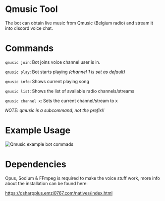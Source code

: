 ﻿# Qmusic Tool
The bot can obtain live music from Qmusic (Belgium radio) and stream it into discord voice chat.

# Commands
``qmusic join``: Bot joins voice channel user is in.

``qmusic play``: Bot starts playing *(channel 1 is set as default)*

``qmusic info``: Shows current playing song

``qmusic list``: Shows the list of available radio channels/streams

``qmusic channel x``: Sets the current channel/stream to x

*NOTE: qmusic is a subcommand, not the prefix!!*

# Example Usage
![Qmusic example bot commads](https://ferib.dev/img/blog/qmusic_bot_commands_example.png)

# Dependencies
Opus, Sodium & FFmpeg is required to make the voice stuff work, more info about the installation can be found here:

https://dsharpplus.emzi0767.com/natives/index.html

